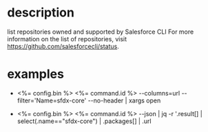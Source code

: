 # description

list repositories owned and supported by Salesforce CLI
For more information on the list of repositories, visit https://github.com/salesforcecli/status.

# examples

- <%= config.bin %> <%= command.id %> --columns=url --filter='Name=sfdx-core' --no-header | xargs open

- <%= config.bin %> <%= command.id %> --json | jq -r '.result[] | select(.name=="sfdx-core") | .packages[] | .url
